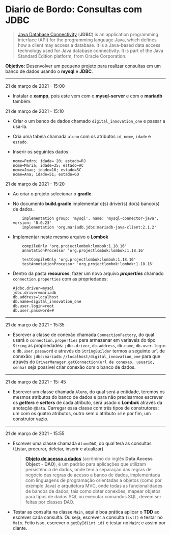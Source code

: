# Diario de Bordo: Consultas com JDBC

> [Java Database Connectivity](https://en.wikipedia.org/wiki/Java_Database_Connectivity) (**JDBC**) is an application programming interface (API) for the programming  language Java, which defines how a client may access a database. It is a Java-based data access technology used for Java database connectivity.  It is part of the Java Standard Edition platform, from Oracle  Corporation.

**Objetivo:** Desenvolver um pequeno projeto para realizar consultas em um banco de dados usando o **mysql** e **JDBC**. 

---

21 de março de 2021 - 15:00

- Instalar o **xampp**, pois este vem com o **mysql-server** e com o **mariadb** também.

21 de março de 2021 - 15:10

- Criar o um banco de dados chamado `digital_innovation_one` e passar a usa-la.

- Cria uma tabela chamada `aluno` com os atributos `id`, `nome`, `idade` e `estado`.

- Inserir os seguintes dados: 

  ```
  nome=Pedro; idade= 20; estado=RJ
  nome=Maria; idade=35; estado=AC
  nome=Joao; idade=10; estado=SC
  nome=Ana; idade=51; estado=GO
  ```

21 de março de 2021 - 15:20

- Ao criar o projeto selecionar o **gradle**.

- No documento **build.gradle** implementar o(s) driver(s) do(s) banco(s) de dados.

  ```properties
      implementation group: 'mysql', name: 'mysql-connector-java', version: '8.0.23'
      implementation 'org.mariadb.jdbc:mariadb-java-client:2.1.2'
  ```

- Implementar neste mesmo arquivo o **Lombok** 

  ```properties
      compileOnly 'org.projectlombok:lombok:1.18.16'
      annotationProcessor 'org.projectlombok:lombok:1.18.16'
  
      testCompileOnly 'org.projectlombok:lombok:1.18.16'
      testAnnotationProcessor 'org.projectlombok:lombok:1.18.16'
  ```

- Dentro da pasta **resources**, fazer um novo arquivo ***properties*** chamado `connection.properties` com as propriedades: 

  ```properties
  #jdbc.driver=mysql
  jdbc.driver=mariadb
  db.address=localhost
  db.name=digital_innovation_one
  db.user.login=root
  db.user.password=#
  ```
---
21 de março de 2021 - 15:35

- Escrever a classe de conexão chamada  `ConnectionFactory`, do qual usará o `connection.properties` para armazenar em variaveis do tipo `String` as propriedades: `jdbc.driver`, `db.address`, `db.name`,  `db.user.login` e `db.user.password` e através do `StringBuilder` termos a seguinte `url` de conexão:  `jdbc:mariadb://localhost/digital_innovation_one` para que através do `DriverManager.getConnection(url de conexao, usuario, senha)` seja possivel criar conexão com o banco de dados.
---
21 de março de 2021 - 15: 45
- Escrever um classe chamada `Aluno`, do qual será a entidade, teremos os mesmos atributos do banco de dados e para não precisarmos escrever os ***getters*** e ***setters*** de cada atributo, será usado o **Lombok** através da anotação `@Data`. Carregar essa classe com três tipos de construtores: um com os quatro atributos, outro sem o atributo `id` e por fim, um construtor vazio.
---
21 de março de 2021 - 15:55
- Escrever uma classe chamada `AlunoDAO`, do qual terá as consultas (Listar, procurar, deletar, inserir e atualizar).

  > [**Objeto de acesso a dados**](https://pt.wikipedia.org/wiki/Objeto_de_acesso_a_dados) (acrônimo do inglês **Data Access Object** - **DAO**), é um padrão para aplicações que utilizam persistência de dados, onde tem a separação das regras de negócio das regras de acesso a banco de dados, implementada com linguagens de programação orientadas a objetos (como por exemplo Java) e arquitetura MVC, onde todas as funcionalidades de bancos de dados, tais como obter conexões, mapear objetos para tipos de dados SQL ou executar comandos SQL, devem ser feitas por classes DAO.

- Testar as consulta na classe `Main`, aqui é boa prática aplicar o **TDD** ao escrever cada consulta. Ou seja, escrever a consulta `list()` e testar no `Main`. Feito isso, escrever o `getById(int id)` e testar no `Main`; e assim por diante.